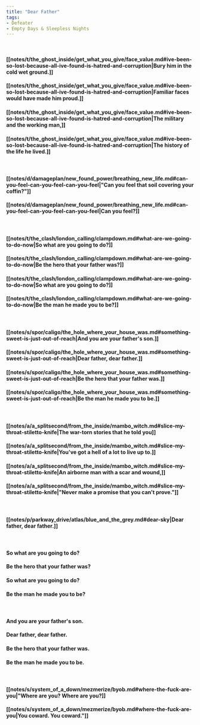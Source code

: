 ```yaml
---
title: "Dear Father"
tags:
- Defeater
- Empty Days & Sleepless Nights
---
```

&nbsp;
#### [[notes/t/the_ghost_inside/get_what_you_give/face_value.md#ive-been-so-lost-because-all-ive-found-is-hatred-and-corruption|Bury him in the cold wet ground.]]
#### [[notes/t/the_ghost_inside/get_what_you_give/face_value.md#ive-been-so-lost-because-all-ive-found-is-hatred-and-corruption|Familiar faces would have made him proud.]]
#### [[notes/t/the_ghost_inside/get_what_you_give/face_value.md#ive-been-so-lost-because-all-ive-found-is-hatred-and-corruption|The military and the working man,]]
#### [[notes/t/the_ghost_inside/get_what_you_give/face_value.md#ive-been-so-lost-because-all-ive-found-is-hatred-and-corruption|The history of the life he lived.]]
&nbsp;
#### [[notes/d/damageplan/new_found_power/breathing_new_life.md#can-you-feel-can-you-feel-can-you-feel|"Can you feel that soil covering your coffin?"]]
#### [[notes/d/damageplan/new_found_power/breathing_new_life.md#can-you-feel-can-you-feel-can-you-feel|Can you feel?]]
&nbsp;
#### [[notes/t/the_clash/london_calling/clampdown.md#what-are-we-going-to-do-now|So what are you going to do?]]
#### [[notes/t/the_clash/london_calling/clampdown.md#what-are-we-going-to-do-now|Be the hero that your father was?]]
#### [[notes/t/the_clash/london_calling/clampdown.md#what-are-we-going-to-do-now|So what are you going to do?]]
#### [[notes/t/the_clash/london_calling/clampdown.md#what-are-we-going-to-do-now|Be the man he made you to be?]]
&nbsp;
#### [[notes/s/spor/caligo/the_hole_where_your_house_was.md#something-sweet-is-just-out-of-reach|And you are your father's son.]]
#### [[notes/s/spor/caligo/the_hole_where_your_house_was.md#something-sweet-is-just-out-of-reach|Dear father, dear father.]]
#### [[notes/s/spor/caligo/the_hole_where_your_house_was.md#something-sweet-is-just-out-of-reach|Be the hero that your father was.]]
#### [[notes/s/spor/caligo/the_hole_where_your_house_was.md#something-sweet-is-just-out-of-reach|Be the man he made you to be.]]
&nbsp;
#### [[notes/a/a_splitsecond/from_the_inside/mambo_witch.md#slice-my-throat-stiletto-knife|The war-torn stories that he told you]]
#### [[notes/a/a_splitsecond/from_the_inside/mambo_witch.md#slice-my-throat-stiletto-knife|You've got a hell of a lot to live up to.]]
#### [[notes/a/a_splitsecond/from_the_inside/mambo_witch.md#slice-my-throat-stiletto-knife|An airborne man with a scar and wound,]]
#### [[notes/a/a_splitsecond/from_the_inside/mambo_witch.md#slice-my-throat-stiletto-knife|"Never make a promise that you can't prove."]]
&nbsp;
#### [[notes/p/parkway_drive/atlas/blue_and_the_grey.md#dear-sky|Dear father, dear father.]]
&nbsp;
#### So what are you going to do?
#### Be the hero that your father was?
#### So what are you going to do?
#### Be the man he made you to be?
&nbsp;
#### And you are your father's son.
#### Dear father, dear father.
#### Be the hero that your father was.
#### Be the man he made you to be.
&nbsp;
#### [[notes/s/system_of_a_down/mezmerize/byob.md#where-the-fuck-are-you|"Where are you? Where are you?]]
#### [[notes/s/system_of_a_down/mezmerize/byob.md#where-the-fuck-are-you|You coward. You coward."]]
